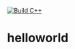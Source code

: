 [![Build C++](https://github.com/cybaca/helloworld2/actions/workflows/actions.yml/badge.svg)](https://github.com/cybaca/helloworld2/actions/workflows/actions.yml)
# helloworld
